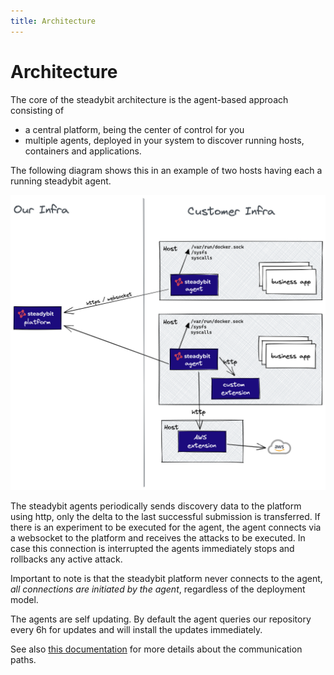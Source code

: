```yaml
---
title: Architecture
---
```


# Architecture

The core of the steadybit architecture is the agent-based approach consisting of

* a central platform, being the center of control for you
* multiple agents, deployed in your system to discover running hosts, containers and applications.

The following diagram shows this in an example of two hosts having each a running steadybit agent.

![steadybit architecture](../../.gitbook/assets/architecture.png)

The steadybit agents periodically sends discovery data to the platform using http, only the delta to the last successful submission is transferred. If there is an experiment to be executed for the agent, the agent connects via a websocket to the platform and receives the attacks to be executed. In case this connection is interrupted the agents immediately stops and rollbacks any active attack.

Important to note is that the steadybit platform never connects to the agent, _all connections are initiated by the agent_, regardless of the deployment model.

The agents are self updating. By default the agent queries our repository every 6h for updates and will install the updates immediately.

See also [this documentation](../install-agents/) for more details about the communication paths.
